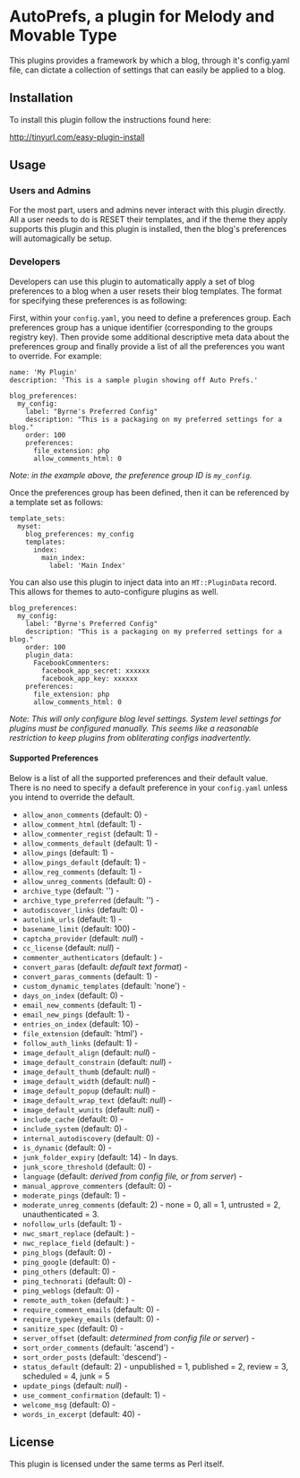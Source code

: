 # AutoPrefs, a plugin for Melody and Movable Type #

This plugins provides a framework by which a blog, through it's 
config.yaml file, can dictate a collection of settings that can
easily be applied to a blog. 

## Installation ##

To install this plugin follow the instructions found here:

http://tinyurl.com/easy-plugin-install

## Usage ##

### Users and Admins ###

For the most part, users and admins never interact with this plugin directly.
All a user needs to do is RESET their templates, and if the theme they apply
supports this plugin and this plugin is installed, then the blog's preferences
will automagically be setup.

### Developers ###

Developers can use this plugin to automatically apply a set of blog preferences
to a blog when a user resets their blog templates. The format for specifying 
these preferences is as following:

First, within your `config.yaml`, you need to define a preferences group. Each
preferences group has a unique identifier (corresponding to the groups registry
key). Then provide some additional descriptive meta data about the preferences
group and finally provide a list of all the preferences you want to override. 
For example:

    name: 'My Plugin'
    description: 'This is a sample plugin showing off Auto Prefs.'

    blog_preferences:
      my_config:
        label: "Byrne's Preferred Config"
        description: "This is a packaging on my preferred settings for a blog."
        order: 100
        preferences:
          file_extension: php
          allow_comments_html: 0

*Note: in the example above, the preference group ID is `my_config`.*

Once the preferences group has been defined, then it can be referenced by a 
template set as follows:

    template_sets:
      myset:
        blog_preferences: my_config
        templates:
          index:
            main_index:
              label: 'Main Index'

You can also use this plugin to inject data into an `MT::PluginData` record. This
allows for themes to auto-configure plugins as well.

    blog_preferences:
      my_config:
        label: "Byrne's Preferred Config"
        description: "This is a packaging on my preferred settings for a blog."
        order: 100
        plugin_data:
          FacebookCommenters:
            facebook_app_secret: xxxxxx
            facebook_app_key: xxxxxx
        preferences:
          file_extension: php
          allow_comments_html: 0

*Note: This will only configure blog level settings. System level settings for
plugins must be configured manually. This seems like a reasonable restriction to
keep plugins from obliterating configs inadvertently.*

#### Supported Preferences ####

Below is a list of all the supported preferences and their default value. There
is no need to specify a default preference in your `config.yaml` unless you 
intend to override the default. 

* `allow_anon_comments` (default: 0) - 
* `allow_comment_html` (default: 1) - 
* `allow_commenter_regist` (default: 1) - 
* `allow_comments_default` (default: 1) - 
* `allow_pings` (default: 1) - 
* `allow_pings_default` (default: 1) - 
* `allow_reg_comments` (default: 1) - 
* `allow_unreg_comments` (default: 0) - 
* `archive_type` (default: '') - 
* `archive_type_preferred` (default: '') - 
* `autodiscover_links` (default: 0) - 
* `autolink_urls` (default: 1) - 
* `basename_limit` (default: 100) - 
* `captcha_provider` (default: *null*) - 
* `cc_license` (default: *null*) - 
* `commenter_authenticators` (default: ) - 
* `convert_paras` (default: *default text format*) - 
* `convert_paras_comments` (default: 1) - 
* `custom_dynamic_templates` (default: 'none') - 
* `days_on_index` (default: 0) - 
* `email_new_comments` (default: 1) - 
* `email_new_pings` (default: 1) - 
* `entries_on_index` (default: 10) - 
* `file_extension` (default: 'html') - 
* `follow_auth_links` (default: 1) - 
* `image_default_align` (default: *null*) - 
* `image_default_constrain` (default: *null*) - 
* `image_default_thumb` (default: *null*) - 
* `image_default_width` (default: *null*) - 
* `image_default_popup` (default: *null*) - 
* `image_default_wrap_text` (default: *null*) - 
* `image_default_wunits` (default: *null*) - 
* `include_cache` (default: 0) - 
* `include_system` (default: 0) - 
* `internal_autodiscovery` (default: 0) - 
* `is_dynamic` (default: 0) - 
* `junk_folder_expiry` (default: 14) - In days.
* `junk_score_threshold` (default: 0) - 
* `language` (default: *derived from config file, or from server*) - 
* `manual_approve_commenters` (default: 0) - 
* `moderate_pings` (default: 1) - 
* `moderate_unreg_comments` (default: 2) - none = 0, all = 1, untrusted = 2, unauthenticated = 3.
* `nofollow_urls` (default: 1) - 
* `nwc_smart_replace` (default: ) - 
* `nwc_replace_field` (default: ) - 
* `ping_blogs` (default: 0) - 
* `ping_google` (default: 0) - 
* `ping_others` (default: 0) - 
* `ping_technorati` (default: 0) - 
* `ping_weblogs` (default: 0) - 
* `remote_auth_token` (default: ) - 
* `require_comment_emails` (default: 0) - 
* `require_typekey_emails` (default: 0) - 
* `sanitize_spec` (default: 0) - 
* `server_offset` (default: *determined from config file or server*) - 
* `sort_order_comments` (default: 'ascend') - 
* `sort_order_posts` (default: 'descend') - 
* `status_default` (default: 2) - unpublished = 1, published = 2, review = 3, scheduled = 4, junk = 5
* `update_pings` (default: *null*) - 
* `use_comment_confirmation` (default: 1) - 
* `welcome_msg` (default: 0) - 
* `words_in_excerpt` (default: 40) - 

## License ##

This plugin is licensed under the same terms as Perl itself.